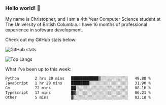 ### Hello world! 👋
My name is Christopher, and I am a 4th Year Computer Science student at The University of British Columbia. I have 16 months of professional experience in software development.


Check out my GitHub stats below: 

![GitHub stats](https://github-readme-stats-chrishadrian.vercel.app/api?username=chrishadrian&hide=contribs,issues&count_private=true&show_icons=true&theme=tokyonight)

![Top Langs](https://github-readme-stats-chrishadrian.vercel.app/api/top-langs/?username=chrishadrian&exclude_repo=prodify,cpsc221&layout=compact&theme=tokyonight&langs_count=4)

What I've been up to this week:
<!--START_SECTION:waka-->

```txt
Python       2 hrs 20 mins   ████████████▒░░░░░░░░░░░░   49.80 %
JavaScript   1 hr 29 mins    ████████░░░░░░░░░░░░░░░░░   31.90 %
Go           22 mins         ██░░░░░░░░░░░░░░░░░░░░░░░   08.16 %
TypeScript   17 mins         █▓░░░░░░░░░░░░░░░░░░░░░░░   06.21 %
Other        5 mins          ▓░░░░░░░░░░░░░░░░░░░░░░░░   02.10 %
```

<!--END_SECTION:waka-->
<!-- [![willianrod's wakatime stats](https://github-readme-stats.vercel.app/api/wakatime?username=chrishadrian)](https://github.com/anuraghazra/github-readme-stats) -->

<!--
- 🔭 I’m currently working on ...
- 🌱 I’m currently learning ...
- 👯 I’m looking to collaborate on ...
- 🤔 I’m looking for help with ...
- 💬 Ask me about ...
- 📫 How to reach me: ...
- 😄 Pronouns: ...
- ⚡ Fun fact: ...
-->
